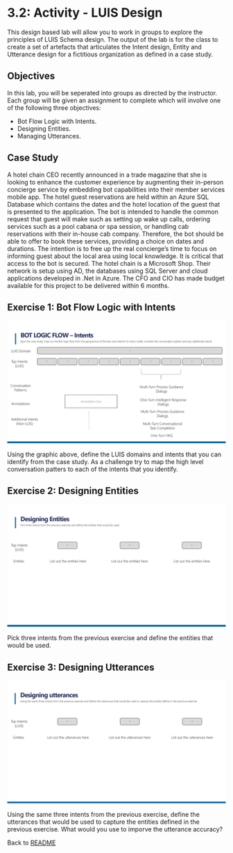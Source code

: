 # 3.2: Activity - LUIS Design 

This design based lab will allow you to work in groups to explore the principles of LUIS Schema design. The output of the lab is for the class to create a set of artefacts that articulates the Intent design, Entity and Utterance design for a fictitious organization as defined in a case study.


## Objectives
In this lab, you will be seperated into groups as directed by the instructor. Each group will be given an assignment to complete which will involve one of the following three objectives:

- Bot Flow Logic with Intents.
- Designing Entities.
- Managing Utterances.


## Case Study

A hotel chain CEO recently announced in a trade magazine that she is looking to enhance the customer experience by augmenting their in-person concierge service by embedding bot capabilities into their member services mobile app. The hotel guest reservations are held within an Azure SQL Database which contains the dates and the hotel location of the guest that is presented to the application. The bot is intended to handle the common request that guest will make such as setting up wake up calls, ordering services such as a pool cabana or spa session, or handling cab reservations with their in-house cab company. Therefore, the bot should be able to offer to book these services, providing a choice on dates and durations. The intention is to free up the real concierge’s time to focus on informing guest about the local area using local knowledge. It is critical that access to the bot is secured. The hotel chain is a Microsoft Shop. Their network is setup using AD, the databases using SQL Server and cloud applications developed in .Net in Azure. The CFO and CIO has made budget available for this project to be delivered within 6 months.


## Exercise 1: Bot Flow Logic with Intents

![Defining a Bot Personality Profile](./resources/assets/sess_3.1_Lab_1.1.jpg)

Using the graphic above, define the LUIS domains and intents that you can identify from the case study. As a challenge try to map the high level conversation patters to each of the intents that you identify.


## Exercise 2: Designing Entities 

![Designing Entities ](./resources/assets/sess_3.1_Lab_1.2.jpg)

Pick three intents from the previous exercise and define the entities that would be used. 


## Exercise 3: Designing Utterances

![Designing Utterances](./resources/assets/sess_3.1_Lab_1.3.jpg)

Using the same three intents from the previous exercise, define the utterances that would be used to capture the entities defined in the previous exercise. What would you use to imporve the utterance accuracy?

Back to [README](./README.md)